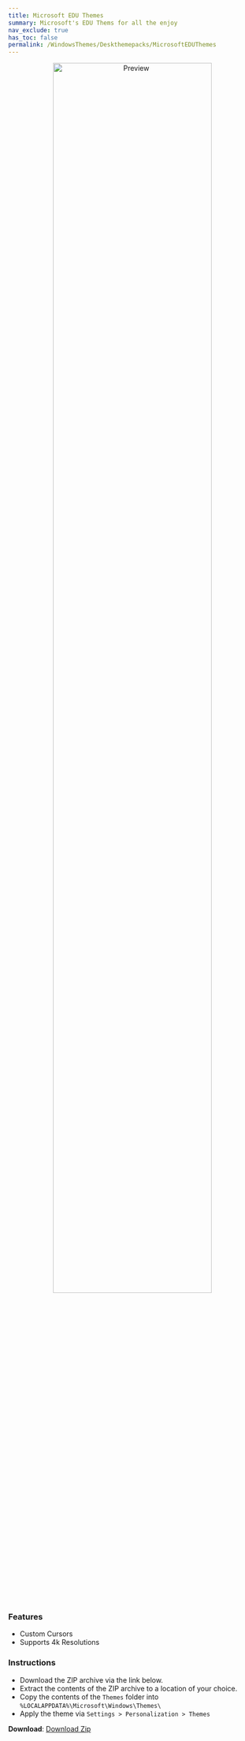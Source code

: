 ```yaml
---
title: Microsoft EDU Themes
summary: Microsoft's EDU Thems for all the enjoy
nav_exclude: true
has_toc: false
permalink: /WindowsThemes/Deskthemepacks/MicrosoftEDUThemes
---
```


<div align="center">
    <img src="https://gitlab.com/the-back-room/deskthemepacks/sfw/edu-themes/-/raw/main/Extras/Preview.bmp" alt="Preview" width="80%" />
</div>

### Features

- Custom Cursors
- Supports 4k Resolutions

### Instructions

- Download the ZIP archive via the link below.
- Extract the contents of the ZIP archive to a location of your choice.
- Copy the contents of the `Themes` folder into `%LOCALAPPDATA%\Microsoft\Windows\Themes\`
- Apply the theme via `Settings > Personalization > Themes`

**Download**: [Download Zip](https://gitlab.com/the-back-room/deskthemepacks/sfw/edu-themes/-/archive/main/edu-themes-main.zip)